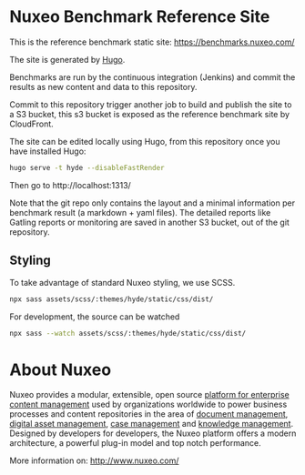 # Nuxeo Benchmark Reference Site

This is the reference benchmark static site: https://benchmarks.nuxeo.com/

The site is generated by [Hugo](https://gohugo.io/).

Benchmarks are run by the continuous integration (Jenkins) and commit the results as new content and data to this repository.

Commit to this repository trigger another job to build and publish the site to a S3 bucket, this s3 bucket is exposed as the reference benchmark site by CloudFront.

The site can be edited locally using Hugo, from this repository once you have installed Hugo:

```bash
hugo serve -t hyde --disableFastRender
```

Then go to http://localhost:1313/

Note that the git repo only contains the layout and a minimal information per benchmark result (a markdown + yaml files).
The detailed reports like Gatling reports or monitoring are saved in another S3 bucket, out of the git repository.

## Styling

To take advantage of standard Nuxeo styling, we use SCSS.

```bash
npx sass assets/scss/:themes/hyde/static/css/dist/
```

For development, the source can be watched

```bash
npx sass --watch assets/scss/:themes/hyde/static/css/dist/
```

# About Nuxeo

Nuxeo provides a modular, extensible, open source
[platform for enterprise content management](http://www.nuxeo.com/products/content-management-platform) used by organizations worldwide to power business processes and content repositories in the area of
[document management](http://www.nuxeo.com/solutions/document-management),
[digital asset management](http://www.nuxeo.com/solutions/digital-asset-management),
[case management](http://www.nuxeo.com/case-management) and [knowledge management](http://www.nuxeo.com/solutions/advanced-knowledge-base/). Designed
by developers for developers, the Nuxeo platform offers a modern
architecture, a powerful plug-in model and top notch performance.

More information on: <http://www.nuxeo.com/>
